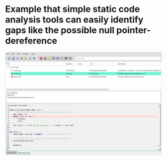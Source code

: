# Example that simple static code analysis tools can easily identify gaps like the possible null pointer-dereference

![](staticCodeanalysis.png)

